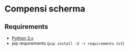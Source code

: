 # Compensi scherma

## Requirements

- [Python 3.x](https://www.python.org/downloads/)
- pip requirements (`pip install -U -r requirements.txt`)
